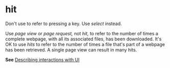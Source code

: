 # hit

Don't use to refer to pressing a key. Use *select* instead. 

Use *page view* or *page request,* not *hit,* to refer to the number of times a complete webpage, with all its associated files, has been downloaded. It's OK to use *hits* to
refer to the number of times a file that's part of a webpage has been
retrieved. A single page view can result in many hits. 

**See** [Describing interactions with UI](~/procedures-instructions/describing-interactions-with-ui.md)
